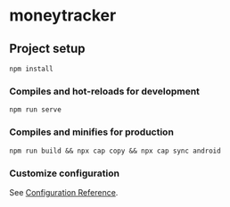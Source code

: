 # moneytracker

## Project setup
```
npm install
```

### Compiles and hot-reloads for development
```
npm run serve
```

### Compiles and minifies for production
```
npm run build && npx cap copy && npx cap sync android
```

### Customize configuration
See [Configuration Reference](https://cli.vuejs.org/config/).


